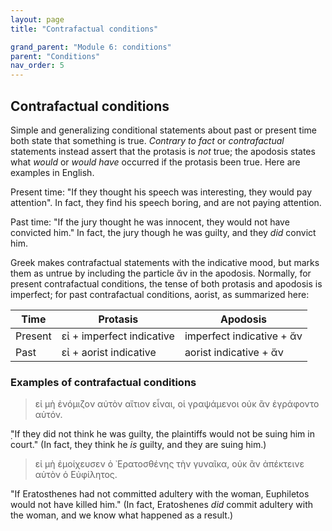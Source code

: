 ```yaml
---
layout: page
title: "Contrafactual conditions"

grand_parent: "Module 6: conditions"
parent: "Conditions"
nav_order: 5
---
```



## Contrafactual conditions


Simple and generalizing conditional statements about past or present time both state that something is true. *Contrary to fact* or *contrafactual* statements instead assert that the protasis is *not* true; the apodosis states what *would* or *would have* occurred if the protasis been true.  Here are examples in English.

Present time: "If they thought his speech was interesting, they would pay attention".  In fact, they find his speech boring, and are not paying attention.

Past time: "If the jury thought he was innocent, they would not have convicted him." In fact, the jury though he was guilty, and they *did* convict him.

Greek makes contrafactual statements with the indicative mood, but marks them as untrue by including the particle ἄν in the apodosis. Normally, for present contrafactual conditions, the tense of both protasis and apodosis is imperfect; for past contrafactual conditions, aorist, as summarized here:

| Time | Protasis | Apodosis |
| --- | --- | --- |
| Present | εἰ + imperfect indicative | imperfect indicative + ἄν |
| Past | εἰ + aorist indicative | aorist indicative  + ἄν  |


### Examples of contrafactual conditions

> εἰ μὴ ἐνόμιζoν αὐτὸν αἴτιον εἶναι, οἱ γραψάμενοι οὐκ ἂν ἐγράφοντο αὐτόν.

̣"If they did not think he was guilty, the plaintiffs would not be suing him in court." (In fact, they think he *is* guilty, and they are suing him.)


> εἰ μὴ ἐμοίχευσεν ὁ ᾿Ερατοσθένης τὴν γυναῖκα, οὐκ ἂν ἀπέκτεινε αὐτὸν ὁ Εὐφίλητος.

"If Eratosthenes had not committed adultery with the woman, Euphiletos would not have killed him." (In fact, Eratoshenes *did* commit adultery with the woman, and we know what happened as a result.)
